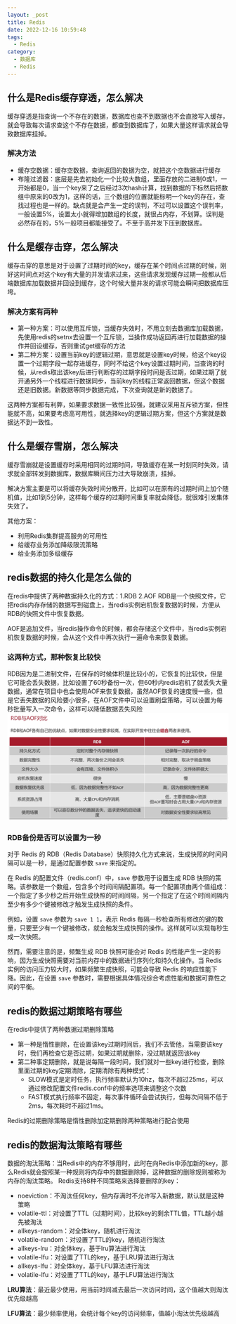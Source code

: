 ```yaml
---
layout: _post
title: Redis
date: 2022-12-16 10:59:48
tags:
  - Redis
category: 
  - 数据库
  - Redis
---
```

## 什么是Redis缓存穿透，怎么解决
缓存穿透是指查询一个不存在的数据，数据库也查不到数据也不会直接写入缓存，就会导致每次请求查这个不存在数据，都查到数据库了，如果大量这样请求就会导致数据库挂掉。

### 解决方法
- 缓存空数据：缓存空数据，查询返回的数据为空，就把这个空数据进行缓存
- 布隆过滤器：底层是先去初始化一个比较大数组，里面存放的二进制0或1，一开始都是0，当一个key来了之后经过3次hash计算，找到数据的下标然后把数组中原来的0改为1，这样的话，三个数组的位置就能标明一个key的存在，查找过程也是一样的。缺点就是会产生一定的误判，不过可以设置这个误判率，一般设置5%，设置太小就得增加数组的长度，就很占内存，不划算。误判是必然存在的，5%一般项目都能接受了。不至于高并发下压到数据库。

## 什么是缓存击穿，怎么解决
缓存击穿的意思是对于设置了过期时间的key，缓存在某个时间点过期的时候，刚好这时间点对这个key有大量的并发请求过来，这些请求发现缓存过期一般都从后端数据库加载数据并回设到缓存，这个时候大量并发的请求可能会瞬间把数据库压垮。

### 解决方案有两种
- 第一种方案：可以使用互斥锁，当缓存失效时，不用立刻去数据库加载数据，先使用redis的setnx去设置一个互斥锁，当操作成功返回再进行加载数据的操作并回设缓存，否则重试get缓存的方法
- 第二种方案：设置当前key的逻辑过期，意思就是设置key时候，给这个key设置一个过期字段一起存进缓存，同时不给这个key设置过期时间，当查询的时候，从redis取出该key后进行判断存的过期字段时间是否过期，如果过期了就开通另外一个线程进行数据同步，当前key的线程正常返回数据，但这个数据还是旧数据。新数据等同步数据完成，下次查询就是新的数据了。

这两种方案都有利弊，如果要求数据一致性比较强，就建议采用互斥锁方案，但性能就不高，如果要考虑高可用性，就选择key的逻辑过期方案，但这个方案就是数据达不到一致性。

## 什么是缓存雪崩，怎么解决
缓存雪崩就是设置缓存时采用相同的过期时间，导致缓存在某一时刻同时失效，请求就全部转发到数据库，数据库瞬间压力过大导致崩溃，挂掉。

解决方案主要是可以将缓存失效时间分散开，比如可以在原有的过期时间上加个随机值，比如1到5分钟，这样每个缓存的过期时间重复率就会降低，就很难引发集体失效了。

其他方案：
- 利用Redis集群提高服务的可用性
- 给缓存业务添加降级限流策略
- 给业务添加多级缓存

## redis数据的持久化是怎么做的
在redis中提供了两种数据持久化的方式：1.RDB 2.AOF
RDB是一个快照文件，它把redis内存存储的数据写到磁盘上，当redis实例宕机恢复数据的时候，方便从RDB的快照文件中恢复数据。

AOF是追加文件，当redis操作命令的时候，都会存储这个文件中，当redis实例宕机恢复数据的时候，会从这个文件中再次执行一遍命令来恢复数据。

### 这两种方式，那种恢复比较快
RDB因为是二进制文件，在保存的时候体积是比较小的，它恢复的比较快，但是它可能会丢失数据，比如设置了60秒备份一次，但60秒内redis宕机了就丢失大量数据，通常在项目中也会使用AOF来恢复数据，虽然AOF恢复的速度慢一些，但是它丢失数据的风险要小很多，在AOF文件中可以设置刷盘策略，可以设置为每秒批量写入一次命令，这样可以降低数据丢失风险
![RDB与AOF对比](../images/redis.png)

### RDB备份是否可以设置为一秒
对于 Redis 的 RDB（Redis Database）快照持久化方式来说，生成快照的时间间隔可以是一秒，是通过配置参数 `save` 来指定的。

在 Redis 的配置文件（redis.conf）中，`save` 参数用于设置生成 RDB 快照的策略。该参数是一个数组，包含多个时间间隔配置项。每一个配置项由两个值组成：一个指定了多少秒之后开始生成快照的时间间隔，另一个指定了在这个时间间隔内至少有多少个键被修改才触发生成快照的条件。

例如，设置 `save` 参数为 `save 1 1`，表示 Redis 每隔一秒检查所有修改的键的数量，只要至少有一个键被修改，就会触发生成快照的操作。这样就可以实现每秒生成一次快照。

然而，需要注意的是，频繁生成 RDB 快照可能会对 Redis 的性能产生一定的影响，因为生成快照需要对当前内存中的数据进行序列化和持久化操作。当 Redis 实例的访问压力较大时，如果频繁生成快照，可能会导致 Redis 的响应性能下降。因此，在设置 `save` 参数时，需要根据具体情况综合考虑性能和数据可靠性之间的平衡。

## redis的数据过期策略有哪些
在redis中提供了两种数据过期删除策略
- 第一种是惰性删除，在设置该key过期时间后，我们不去管他，当需要该key时，我们再检查它是否过期，如果过期就删除，没过期就返回该key
- 第二种事定期删除，就是说每隔一段时间，我们就对一些key进行检查，删除里面过期的key定期清除，定期清除有两种模式：
  - SLOW模式是定时任务，执行频率默认为10hz，每次不超过25ms，可以通过修改配置文件redis.conf中的频率选项来调整这个次数
  - FAST模式执行频率不固定，每次事件循环会尝试执行，但每次间隔不低于2ms，每次耗时不超过1ms。

Redis的过期删除策略是惰性删除加定期删除两种策略进行配合使用

## redis的数据淘汰策略有哪些
数据的淘汰策略：当Redis中的内存不够用时，此时在向Redis中添加新的key，那么Redis就会按照某一种规则将内存中的数据删除掉，这种数据的删除规则被称为内存的淘汰策略。
Redis支持8种不同策略来选择要删除的key：
- noeviction：不淘汰任何key，但内存满时不允许写入新数据，默认就是这种策略
- volatile-ttl：对设置了TTL（过期时间），比较key的剩余TTL值，TTL越小越先被淘汰
- allkeys-random：对全体key，随机进行淘汰
- volatile-random：对设置了TTL的key，随机进行淘汰
- allkeys-lru：对全体key，基于lru算法进行淘汰
- volatile-lfu：对设置了TTL的key，基于LRU算法进行淘汰
- allkeys-lfu：对全体key，基于LFU算法进行淘汰
- volatile-lfu：对设置了TTL的key，基于LFU算法进行淘汰

**LRU算法**：最近最少使用，用当前时间减去最后一次访问时间，这个值越大则淘汰优先级越高

**LFU算法**：最少频率使用，会统计每个key的访问频率，值越小淘汰优先级越高